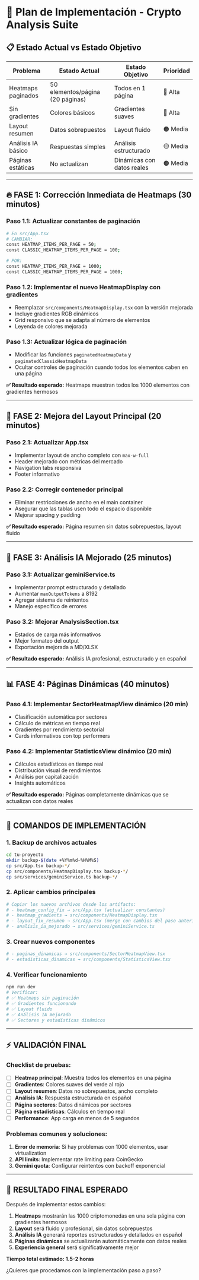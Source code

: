 # 🚀 Plan de Implementación - Crypto Analysis Suite

## 📋 Estado Actual vs Estado Objetivo

| Problema | Estado Actual | Estado Objetivo | Prioridad |
|----------|---------------|-----------------|-----------|
| Heatmaps paginados | 50 elementos/página (20 páginas) | Todos en 1 página | 🔴 Alta |
| Sin gradientes | Colores básicos | Gradientes suaves | 🔴 Alta |
| Layout resumen | Datos sobrepuestos | Layout fluido | 🟠 Media |
| Análisis IA básico | Respuestas simples | Análisis estructurado | 🟡 Media |
| Páginas estáticas | No actualizan | Dinámicas con datos reales | 🟠 Media |

---

## 🔥 **FASE 1: Corrección Inmediata de Heatmaps (30 minutos)**

### Paso 1.1: Actualizar constantes de paginación
```bash
# En src/App.tsx
# CAMBIAR:
const HEATMAP_ITEMS_PER_PAGE = 50;
const CLASSIC_HEATMAP_ITEMS_PER_PAGE = 100;

# POR:
const HEATMAP_ITEMS_PER_PAGE = 1000;
const CLASSIC_HEATMAP_ITEMS_PER_PAGE = 1000;
```

### Paso 1.2: Implementar el nuevo HeatmapDisplay con gradientes
- Reemplazar `src/components/HeatmapDisplay.tsx` con la versión mejorada
- Incluye gradientes RGB dinámicos
- Grid responsivo que se adapta al número de elementos
- Leyenda de colores mejorada

### Paso 1.3: Actualizar lógica de paginación
- Modificar las funciones `paginatedHeatmapData` y `paginatedClassicHeatmapData`
- Ocultar controles de paginación cuando todos los elementos caben en una página

**✅ Resultado esperado:** Heatmaps muestran todos los 1000 elementos con gradientes hermosos

---

## 🎨 **FASE 2: Mejora del Layout Principal (20 minutos)**

### Paso 2.1: Actualizar App.tsx
- Implementar layout de ancho completo con `max-w-full`
- Header mejorado con métricas del mercado
- Navigation tabs responsiva
- Footer informativo

### Paso 2.2: Corregir contenedor principal
- Eliminar restricciones de ancho en el main container
- Asegurar que las tablas usen todo el espacio disponible
- Mejorar spacing y padding

**✅ Resultado esperado:** Página resumen sin datos sobrepuestos, layout fluido

---

## 🤖 **FASE 3: Análisis IA Mejorado (25 minutos)**

### Paso 3.1: Actualizar geminiService.ts
- Implementar prompt estructurado y detallado
- Aumentar `maxOutputTokens` a 8192
- Agregar sistema de reintentos
- Manejo específico de errores

### Paso 3.2: Mejorar AnalysisSection.tsx
- Estados de carga más informativos
- Mejor formateo del output
- Exportación mejorada a MD/XLSX

**✅ Resultado esperado:** Análisis IA profesional, estructurado y en español

---

## 📊 **FASE 4: Páginas Dinámicas (40 minutos)**

### Paso 4.1: Implementar SectorHeatmapView dinámico (20 min)
- Clasificación automática por sectores
- Cálculo de métricas en tiempo real
- Gradientes por rendimiento sectorial
- Cards informativos con top performers

### Paso 4.2: Implementar StatisticsView dinámico (20 min)
- Cálculos estadísticos en tiempo real
- Distribución visual de rendimientos
- Análisis por capitalización
- Insights automáticos

**✅ Resultado esperado:** Páginas completamente dinámicas que se actualizan con datos reales

---

## 🔧 **COMANDOS DE IMPLEMENTACIÓN**

### 1. Backup de archivos actuales
```bash
cd tu-proyecto
mkdir backup-$(date +%Y%m%d-%H%M%S)
cp src/App.tsx backup-*/
cp src/components/HeatmapDisplay.tsx backup-*/
cp src/services/geminiService.ts backup-*/
```

### 2. Aplicar cambios principales
```bash
# Copiar los nuevos archivos desde los artifacts:
# - heatmap_config_fix → src/App.tsx (actualizar constantes)
# - heatmap_gradients → src/components/HeatmapDisplay.tsx
# - layout_fix_resumen → src/App.tsx (merge con cambios del paso anterior)
# - analisis_ia_mejorado → src/services/geminiService.ts
```

### 3. Crear nuevos componentes
```bash
# - paginas_dinamicas → src/components/SectorHeatmapView.tsx
# - estadisticas_dinamicas → src/components/StatisticsView.tsx
```

### 4. Verificar funcionamiento
```bash
npm run dev
# Verificar:
# ✅ Heatmaps sin paginación
# ✅ Gradientes funcionando
# ✅ Layout fluido
# ✅ Análisis IA mejorado
# ✅ Sectores y estadísticas dinámicos
```

---

## ⚡ **VALIDACIÓN FINAL**

### Checklist de pruebas:
- [ ] **Heatmap principal**: Muestra todos los elementos en una página
- [ ] **Gradientes**: Colores suaves del verde al rojo
- [ ] **Layout resumen**: Datos no sobrepuestos, ancho completo
- [ ] **Análisis IA**: Respuesta estructurada en español
- [ ] **Página sectores**: Datos dinámicos por sectores
- [ ] **Página estadísticas**: Cálculos en tiempo real
- [ ] **Performance**: App carga en menos de 5 segundos

### Problemas comunes y soluciones:
1. **Error de memoria**: Si hay problemas con 1000 elementos, usar virtualization
2. **API limits**: Implementar rate limiting para CoinGecko
3. **Gemini quota**: Configurar reintentos con backoff exponencial

---

## 🎉 **RESULTADO FINAL ESPERADO**

Después de implementar estos cambios:

1. **Heatmaps** mostrarán las 1000 criptomonedas en una sola página con gradientes hermosos
2. **Layout** será fluido y profesional, sin datos sobrepuestos
3. **Análisis IA** generará reportes estructurados y detallados en español
4. **Páginas dinámicas** se actualizarán automáticamente con datos reales
5. **Experiencia general** será significativamente mejor

**Tiempo total estimado: 1.5-2 horas**

¿Quieres que procedamos con la implementación paso a paso?